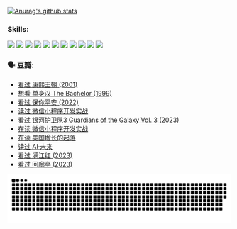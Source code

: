 
[![Anurag's github stats](https://github-readme-stats.vercel.app/api?username=w940853815)](https://github.com/anuraghazra/github-readme-stats)

### Skills:

<code><img height="32" src="https://cdn.jsdelivr.net/npm/simple-icons@v5/icons/python.svg"></code>
<code><img height="32" src="https://cdn.jsdelivr.net/npm/simple-icons@v5/icons/javascript.svg"></code>
<code><img height="32" src="https://cdn.jsdelivr.net/npm/simple-icons@v5/icons/django.svg"></code>
<code><img height="32" src="https://cdn.jsdelivr.net/npm/simple-icons@v5/icons/flask.svg"></code>
<code><img height="32" src="https://cdn.jsdelivr.net/npm/simple-icons@v5/icons/vuetify.svg"></code>
<code><img height="32" src="https://cdn.jsdelivr.net/npm/simple-icons@v5/icons/git.svg"></code>
<code><img height="32" src="https://cdn.jsdelivr.net/npm/simple-icons@v5/icons/docker.svg"></code>
<code><img height="32" src="https://cdn.jsdelivr.net/npm/simple-icons@v5/icons/postgresql.svg"></code>
<code><img height="32" src="https://cdn.jsdelivr.net/npm/simple-icons@v5/icons/elasticsearch.svg"></code>
<code><img height="32" src="https://cdn.jsdelivr.net/npm/simple-icons@v5/icons/macos.svg"></code>
<code><img height="32" src="https://cdn.jsdelivr.net/npm/simple-icons@v5/icons/linux.svg"></code>

### 🗣 豆瓣:

<!-- DOUBAN-ACTIVITIES:START -->
- [看过 康熙王朝‎ (2001)](https://www.douban.com/people/136069238/status/4254396418/?_i=85455883)
- [想看 单身汉 The Bachelor‎ (1999)](https://www.douban.com/people/136069238/status/4250318861/?_i=85455883)
- [看过 保你平安‎ (2022)](https://www.douban.com/people/136069238/status/4239139510/?_i=85455883)
- [读过 微信小程序开发实战](https://www.douban.com/people/136069238/status/4237321528/?_i=85455883)
- [看过 银河护卫队3 Guardians of the Galaxy Vol. 3‎ (2023)](https://www.douban.com/people/136069238/status/4236631849/?_i=85455883)
- [在读 微信小程序开发实战](https://www.douban.com/people/136069238/status/4230177692/?_i=85455883)
- [在读 美国增长的起落](https://www.douban.com/people/136069238/status/4220055912/?_i=85455883)
- [读过 AI·未来](https://www.douban.com/people/136069238/status/4220054171/?_i=85455883)
- [看过 满江红‎ (2023)](https://www.douban.com/people/136069238/status/4219146433/?_i=85455883)
- [看过 回廊亭‎ (2023)](https://www.douban.com/people/136069238/status/4215992758/?_i=85455883)
<!-- DOUBAN-ACTIVITIES:END -->


![Snake animation](https://raw.githubusercontent.com/w940853815/w940853815/output/github-contribution-grid-snake.svg)

<!--
**w940853815/w940853815** is a ✨ _special_ ✨ repository because its `README.md` (this file) appears on your GitHub profile.

Here are some ideas to get you started:

- 🔭 I’m currently working on ...
- 🌱 I’m currently learning ...
- 👯 I’m looking to collaborate on ...
- 🤔 I’m looking for help with ...
- 💬 Ask me about ...
- 📫 How to reach me: ...
- 😄 Pronouns: ...
- ⚡ Fun fact: ...
-->
